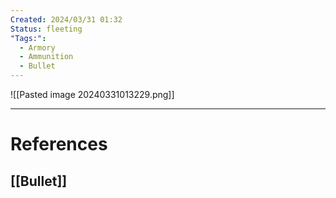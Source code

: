 ```yaml
---
Created: 2024/03/31 01:32
Status: fleeting
"Tags:":
  - Armory
  - Ammunition
  - Bullet
---
```

![[Pasted image 20240331013229.png]]

---
# References
## [[Bullet]]